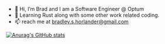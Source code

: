 - 👋 Hi, I’m Brad and I am a Software Engineer @ Optum
- 💞️ Learning Rust along with some other work related coding.  
- 📫  reach me at bradley.s.horlander@gmail.com


[![Anurag's GitHub stats](https://github-readme-stats.vercel.app/api?username=BradleySH)](https://github.com/anuraghazra/github-readme-stats)
<!---
BradleySH/BradleySH is a ✨ special ✨ repository because its `README.md` (this file) appears on your GitHub profile.
You can click the Preview link to take a look at your changes.
--->
